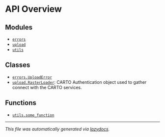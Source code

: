 <!-- markdownlint-disable -->

# API Overview

## Modules

- [`errors`](./errors.md#module-errors)
- [`upload`](./upload.md#module-upload)
- [`utils`](./utils.md#module-utils)

## Classes

- [`errors.UploadError`](./errors.md#class-uploaderror)
- [`upload.RasterLoader`](./upload.md#class-rasterloader): CARTO Authentication object used to gather connect with the CARTO services.

## Functions

- [`utils.some_function`](./utils.md#function-some_function)


---

_This file was automatically generated via [lazydocs](https://github.com/ml-tooling/lazydocs)._
